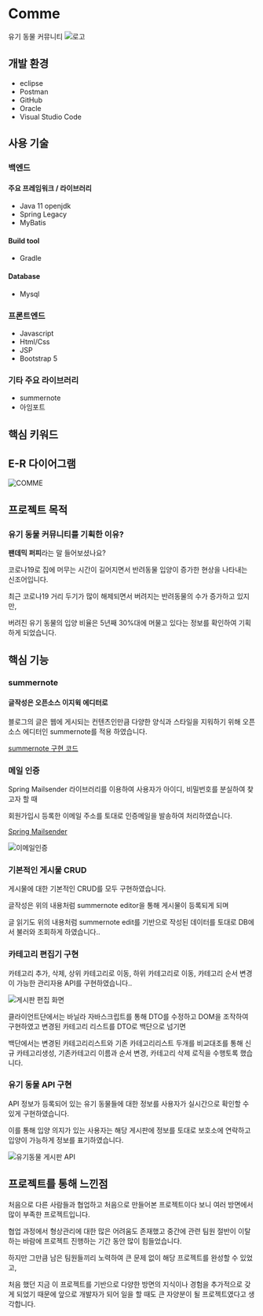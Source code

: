 # Comme
유기 동물 커뮤니티
![로고](https://user-images.githubusercontent.com/105222802/211997247-20373609-caa7-4b26-b9da-5b01f06af4e3.png)


## 개발 환경
- eclipse
- Postman
- GitHub
- Oracle
- Visual Studio Code


## 사용 기술
### 백엔드
#### 주요 프레임워크 / 라이브러리
- Java 11 openjdk
- Spring Legacy
- MyBatis

#### Build tool
- Gradle

#### Database
- Mysql

### 프론트엔드
- Javascript
- Html/Css
- JSP
- Bootstrap 5

### 기타 주요 라이브러리
- summernote
- 아임포트

## 핵심 키워드

## E-R 다이어그램
![COMME](https://user-images.githubusercontent.com/105222802/211992433-e09ec325-885b-42d9-8189-198e9142d995.png)

## 프로젝트 목적

### 유기 동물 커뮤니티를 기획한 이유? 

**팬데믹 퍼피**라는 말 들어보셨나요?

코로나19로 집에 머무는 시간이 길어지면서 반려동물 입양이 증가한 현상을 나타내는 신조어입니다.

최근 코로나19 거리 두기가 많이 해제되면서 버려지는 반려동물의 수가 증가하고 있지만,

버려진 유기 동물의 입양 비율은 5년째 30%대에 머물고 있다는 정보를 확인하여 기획하게 되었습니다.

## 핵심 기능

### summernote

#### 글작성은 오픈소스 이지윅 에디터로

블로그의 글은 웹에 게시되는 컨텐츠인만큼 다양한 양식과 스타일을 지워하기 위해 오픈소스 에디터인 summernote를 적용 하였습니다.

[summernote 구현 코드](https://github.com/HyungGon86/Final_project/blob/master/src/main/webapp/WEB-INF/views/board/board_write.jsp)


### 메일 인증

Spring Mailsender 라이브러리를 이용하여 사용자가 아이디, 비밀번호를 분실하여 찾고자 할 때

회원가입시 등록한 이메일 주소를 토대로 인증메일을 발송하여 처리하였습니다.

[Spring Mailsender](https://github.com/HyungGon86/Final_project/blob/master/src/main/java/com/comme/member/MemberService.java#L244)

![이메일인증 ](https://user-images.githubusercontent.com/105222802/211996348-45dd1c1a-9401-4f47-b3c1-e24d0410e315.png)


### 기본적인 게시물 CRUD

게시물에 대한 기본적인 CRUD를 모두 구현하였습니다.

글작성은 위의 내용처럼 summernote editor을 통해 게시물이 등록되게 되며

글 읽기도 위의 내용처럼 summernote edit를 기반으로 작성된 데이터를 토대로 DB에서 불러와 조회하게 하였습니다..



### 카테고리 편집기 구현

카테고리 추가, 삭제, 상위 카테고리로 이동, 하위 카테고리로 이동, 카테고리 순서 변경이 가능한 관리자용 API를 구현하였습니다..

![게시판 편집 화면](https://user-images.githubusercontent.com/105222802/211995685-daa92fdb-594d-4495-89a2-c75a4b4bab9c.png)

클라이언트단에서는 바닐라 자바스크립트를 통해 DTO를 수정하고 DOM을 조작하여 구현하였고 변경된 카테고리 리스트를 DTO로 백단으로 넘기면 

백단에서는 변경된 카테고리리스트와 기존 카테고리리스트 두개를 비교대조를 통해 신규 카테고리생성, 기존카테고리 이름과 순서 변경, 카테고리 삭제 로직을 수행토록 했습니다.


### 유기 동물 API 구현

API 정보가 등록되어 있는 유기 동물들에 대한 정보를 사용자가 실시간으로 확인할 수 있게 구현하였습니다.

이를 통해 입양 의지가 있는 사용자는 해당 게시판에 정보를 토대로 보호소에 연락하고 입양이 가능하게 정보를 표기하였습니다.

![유기동물 게시판 API](https://user-images.githubusercontent.com/105222802/211996198-34360169-2c8e-4ad2-9bd3-5cf8fc3c26f2.png)


## 프로젝트를 통해 느낀점

처음으로 다른 사람들과 협업하고 처음으로 만들어본 프로젝트이다 보니 여러 방면에서 많이 부족한 프로젝트입니다.

협업 과정에서 형상관리에 대한 많은 어려움도 존재했고 중간에 관련 팀원 절반이 이탈하는 바람에 프로젝트 진행하는 기간 동안 많이 힘들었습니다.

하지만 그만큼 남은 팀원들끼리 노력하여 큰 문제 없이 해당 프로젝트를 완성할 수 있었고,

처음 했던 지금 이 프로젝트를 기반으로 다양한 방면의 지식이나 경험을 추가적으로 갖게 되었기 때문에 앞으로 개발자가 되어 일을 할 때도 큰 자양분이 될 프로젝트였다고 생각합니다.
